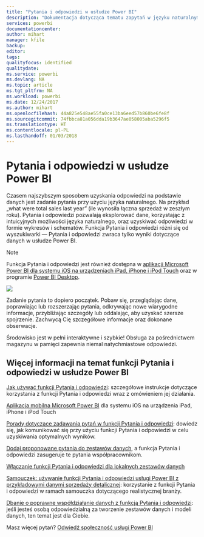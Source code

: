 ```yaml
---
title: "Pytania i odpowiedzi w usłudze Power BI"
description: "Dokumentacja dotycząca tematu zapytań w języku naturalnym funkcji pytań i odpowiedzi usługi Power BI."
services: powerbi
documentationcenter: 
author: mihart
manager: kfile
backup: 
editor: 
tags: 
qualityfocus: identified
qualitydate: 
ms.service: powerbi
ms.devlang: NA
ms.topic: article
ms.tgt_pltfrm: NA
ms.workload: powerbi
ms.date: 12/24/2017
ms.author: mihart
ms.openlocfilehash: 44a825e548ae55fa0ce13ba6eed57b860be6fe8f
ms.sourcegitcommit: 74fbbca81a056dda19b3647ae058005aba5296f5
ms.translationtype: HT
ms.contentlocale: pl-PL
ms.lasthandoff: 01/03/2018
---
```

# <a name="qa-in-power-bi"></a>Pytania i odpowiedzi w usłudze Power BI
Czasem najszybszym sposobem uzyskania odpowiedzi na podstawie danych jest zadanie pytania przy użyciu języka naturalnego. Na przykład „what were total sales last year” (ile wynosiła łączna sprzedaż w zeszłym roku).  Pytania i odpowiedzi pozwalają eksplorować dane, korzystając z intuicyjnych możliwości języka naturalnego, oraz uzyskiwać odpowiedzi w formie wykresów i schematów. Funkcja Pytania i odpowiedzi różni się od wyszukiwarki — Pytania i odpowiedzi zwraca tylko wyniki dotyczące danych w usłudze Power BI.

> [!NOTE]
> Funkcja Pytania i odpowiedzi jest również dostępna w [aplikacji Microsoft Power BI dla systemu iOS na urządzeniach iPad, iPhone i iPod Touch](mobile-apps-ios-qna.md) oraz w programie [Power BI Desktop](https://powerbi.microsoft.com/blog/power-bi-desktop-december-feature-summary/#QandA).
> 
> 

![](media/service-q-and-a/pbi_qa_boxsalessqft.png)

Zadanie pytania to dopiero początek.  Pobaw się, przeglądając dane, poprawiając lub rozszerzając pytania, odkrywając nowe wiarygodne informacje, przybliżając szczegóły lub oddalając, aby uzyskać szersze spojrzenie. Zachwycą Cię szczegółowe informacje oraz dokonane obserwacje.

Środowisko jest w pełni interaktywne i szybkie! Obsługa za pośrednictwem magazynu w pamięci zapewnia niemal natychmiastowe odpowiedzi.

## <a name="for-more-details-about-power-bi-qa"></a>Więcej informacji na temat funkcji Pytania i odpowiedzi w usłudze Power BI
[Jak używać funkcji Pytania i odpowiedzi](service-how-to-q-and-a.md): szczegółowe instrukcje dotyczące korzystania z funkcji Pytania i odpowiedzi wraz z omówieniem jej działania.

[Aplikacja mobilna Microsoft Power BI](mobile-apps-ios-qna.md) dla systemu iOS na urządzenia iPad, iPhone i iPod Touch

[Porady dotyczące zadawania pytań w funkcji Pytania i odpowiedzi](service-q-and-a-tips.md): dowiedz się, jak komunikować się przy użyciu funkcji Pytania i odpowiedzi w celu uzyskiwania optymalnych wyników.

[Dodaj proponowane pytania do zestawów danych](service-q-and-a-create-featured-questions.md), a funkcja Pytania i odpowiedzi zasugeruje te pytania współpracownikom.

[Włączanie funkcji Pytania i odpowiedzi dla lokalnych zestawów danych](service-q-and-a-direct-query.md)

[Samouczek: używanie funkcji Pytania i odpowiedzi usługi Power BI z przykładowymi danymi sprzedaży detalicznej](power-bi-visualization-introduction-to-q-and-a.md): korzystanie z funkcji Pytania i odpowiedzi w ramach samouczka dotyczącego realistycznej branży.

[Dbanie o poprawne współdziałanie danych z funkcją Pytania i odpowiedzi](service-prepare-data-for-q-and-a.md): jeśli jesteś osobą odpowiedzialną za tworzenie zestawów danych i modeli danych,  ten temat jest dla Ciebie.

Masz więcej pytań? [Odwiedź społeczność usługi Power BI](http://community.powerbi.com/)

